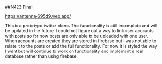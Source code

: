 ##N423 Final

https://antenna-695d9.web.app/

This is a prototype twitter clone. The functionality is still incomplete and will be updated in the future. I could not figure out a way to link user accounts with posts so for now posts are only able to be uploaded with one user. When accounts are created they are stored in firebase but I was not able to relate it to the posts or add the full functionality. For now it is styled the way I want but will continue to work on functionality and implement a real database rather than using firebase.
